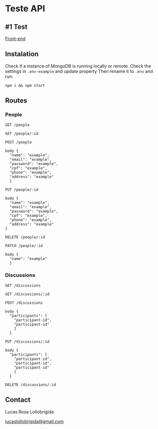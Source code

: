 # Teste API

## #1 Test
[Front-end](https://github.com/lucaslollobrigida/food-client)

## Instalation
Check if a instance of MongoDB is running locally or remote.
Check the settings in `.env-example` and update property
Then rename it to `.env` and run:
```
npm i && npm start
```

## Routes

### People

```
GET /people

GET /people/:id

POST /people

body {
  "name": "example",
  "email": "example",
  "password": "example",
  "cpf": "example",
  "phone": "example",
  "address": "example"
  }

PUT /people/:id

body {
  "name": "example",
  "email": "example",
  "password": "example",
  "cpf": "example",
  "phone": "example",
  "address": "example"
}

DELETE /people/:id

PATCH /people/:id

body {
  "name": "example"
  }
```

### Discussions

```
GET /discussions

GET /discussions/:id

POST /discussions

body {
  "participants": [
    "participant-id",
    "participant-id"
    ]
  }

PUT /discussions/:id

body {
  "participants": [
    "participant-id",
    "participant-id",
    "participant-id"
    ]
  }

DELETE /discussions/:id
```
## Contact
Lucas Rosa Lollobrigida

lucaslollobrigida@gmail.com
